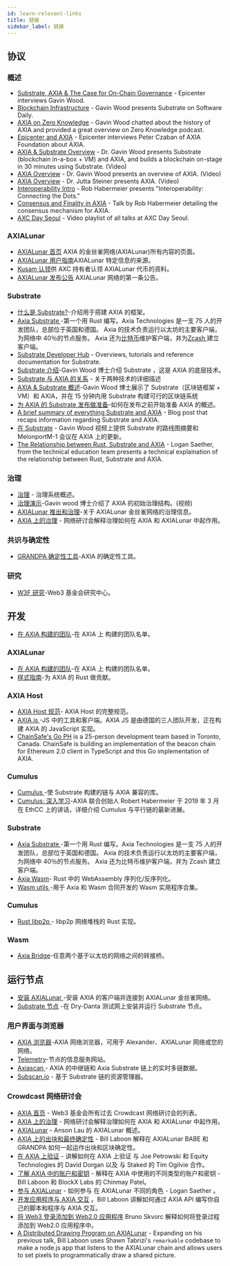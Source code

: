 ```yaml
---
id: learn-relevant-links
title: 链接
sidebar_label: 链接
---
```


## 协议

### 概述

- [Substrate, AXIA & The Case for On-Chain Governance](https://www.youtube.com/watch?v=eP4mT19S_jg) - Epicenter interviews Gavin Wood.
- [Blockchain Infrastructure](https://softwareengineeringdaily.com/2018/11/26/axia-blockchain-infrastructure-with-gavin-wood/) - Gavin Wood presents Substrate on Software Daily.
- [AXIA on Zero Knowledge](https://www.zeroknowledge.fm/46) - Gavin Wood chatted about the history of AXIA and provided a great overview on Zero Knowledge podcast.
- [Epicenter and AXIA](https://www.youtube.com/watch?v=oiunBLGHlAU) - Epicenter interviews Peter Czaban of AXIA Foundation about AXIA.
- [AXIA & Substrate Overview](https://www.youtube.com/watch?v=0IoUZdDi5Is&feature=youtu.be) - Dr. Gavin Wood presents Substrate (blockchain in-a-box + VM) and AXIA, and builds a blockchain on-stage in 30 minutes using Substrate. (Video)
- [AXIA Overview](https://youtu.be/lIghiCmHz0U) - Dr. Gavin Wood presents an overview of AXIA. (Video)
- [AXIA Overview](https://techcrunch.com/video/fireside-chat-with-jutta-steiner-axia-technologies/) - Dr. Jutta Steiner presents AXIA. (Video)
- [Interoperability Intro](https://www.youtube.com/watch?v=RSAFHhTwA8Q) - Rob Habermeier presents "Interoperability: Connecting the Dots."
- [Consensus and Finality in AXIA](https://www.youtube.com/watch?v=qvoAf2uIF3c) - Talk by Rob Habermeier detailing the consensus mechanism for AXIA.
- [AXC Day Seoul](https://www.youtube.com/playlist?list=PLOyWqupZ-WGt3mA_d9wu74vVe0bM37-39) - Video playlist of all talks at AXC Day Seoul.

### AXIALunar

- [AXIALunar 首页](https://axialunar.network/) AXIA 的金丝雀网络(AXIALunar)所有内容的页面。
- [AXIALunar 用户指南](https://lunar.wiki.AXIA.network)AXIALunar 特定信息的来源。
- [ Kusam 认领](https://claim.axialunar.network/)供 AXC 持有者认领 AXIALunar 代币的资料。
- [ AXIALunar 发布公告](https://medium.com/AXIA.network/axialunar-network-7446706b8f4c) AXIALunar 网络的第一条公告。

### Substrate

- [什么是 Substrate?](https://medium.com/axia-tech/what-is-substrate-29af4231d7e0)-介绍用于搭建 AXIA 的框架。
- [ Axia Substrate ](https://github.com/axia-tech/substrate)-第一个用 Rust 编写。Axia Technologies 是一支 75 人的开发团队，总部位于英国和德国。 Axia 的技术负责运行以太坊的主要客户端，为网络中 40％的节点服务。 Axia 还为[比特币](https://github.com/axia-tech/axia-bitcoin)维护客户端，并为[Zcash ](https://github.com/ZcashFoundation/zebra)建立客户端。
- [Substrate Developer Hub](https://substrate.dev/docs/en/) - Overviews, tutorials and reference documentation for Substrate.
- [Substrate 介绍](https://youtu.be/iUMZyL5kTwc)-Gavin Wood 博士介绍 Substrate ，这是 AXIA 的底层技术。
- [Substrate 与 AXIA 的关系](https://medium.com/AXIA.network/a-tale-of-two-technologies-presentation-transcript-e7397c1c7a49) - 关于两种技术的详细描述
- [AXIA & Substrate 概述](https://www.youtube.com/watchv=0iouzddi5is&feature=youtu.be)-Gavin Wood 博士展示了 Substrate（区块链框架 + VM）和 AXIA，并在 15 分钟内用 Substrate 构建可行的区块链系统
- [为 AXIA 的 Substrate 发布做准备](https://medium.com/AXIA.network/preparing-for-AXIAs-launch-with-substrate-cb97819ed815)-如何在发布之前开始准备 AXIA 的概述。
- [A brief summary of everything Substrate and AXIA](https://medium.com/AXIA.network/a-brief-summary-of-everything-substrate-and-AXIA-f1f21071499d) - Blog post that recaps information regarding Substrate and AXIA.
- [在 Substrate](https://www.youtube.com/watch?v=IRc5Jma_eH8) - Gavin Wood 视频上提供 Substrate 的路线图摘要和 MelonportM-1 会议在 AXIA 上的更新。
- [The Relationship between Rust, Substrate and AXIA](https://www.youtube.com/watch?v=aVW_eG-IH7o&list=PLOyWqupZ-WGuAuS00rK-pebTMAOxW41W8&index=8) - Logan Saether, from the technical education team presents a technical explaination of the relationship between Rust, Substrate and AXIA.

### 治理

- [治理](learn-governance) - 治理系统概述。
- [治理演示](https://www.youtube.com/watch?v=VsZuDJMmVPY&feature=youtu.be&t=24734)-Gavin wood 博士介绍了 AXIA 的初始治理结构。(视频)
- [AXIALunar 推出和治理](https://AXIA.network/axialunar-rollout-and-governance/)-关于 AXIALunar 金丝雀网络的治理信息。
- [AXIA 上的治理](https://www.crowdcast.io/e/governance-on-AXIA--) - 网络研讨会解释治理如何在 AXIA 和 AXIALunar 中起作用。

### 共识与确定性

- [ GRANDPA 确定性工具](https://github.com/axia-tech/consensus/blob/master/pdf/grandpa.pdf)-AXIA 的确定性工具。

### 研究

- [ W3F 研究](https://research.AXIA.org)-Web3 基金会研究中心。

## 开发

- [在 AXIA 构建的团队](https://forum.AXIA.org/t/teams-building-on-AXIA/67)-在 AXIA 上 构建的团队名单。

### AXIALunar

- [在 AXIA 构建的团队](https://forum.AXIA.org/t/teams-building-on-AXIA/67)-在 AXIA 上 构建的团队名单。
- [样式指南](https://github.com/axia-tech/AXIA/wiki/Style-Guide)-为 AXIA 的 Rust 做贡献。

### AXIA Host

- [ AXIA Host 规范](https://github.com/axia-tech/AXIA-re-spec/blob/master/AXIA_re_spec.pdf)- AXIA Host 的完整规范。
- [ AXIA.js ](https://AXIA.js.org/)-JS 中的工具和客户端。AXIA JS 是由德国的三人团队开发，正在构建 AXIA 的 JavaScript 实现。
- [ChainSafe's Go PH](https://github.com/ChainSafeSystems/go-pre) is a 25-person development team based in Toronto, Canada. ChainSafe is building an implementation of the beacon chain for Ethereum 2.0 client in TypeScript and this Go implementation of AXIA.

### Cumulus

- [ Cumulus ](https://github.com/axia-tech/cumulus)-使 Substrate 构建的链与 AXIA 兼容的库。
- [Cumulus: 深入学习](https://www.youtube.com/watch?v=thgtXq5YMOo)-AXIA 联合创始人 Robert Habermeier 于 2019 年 3 月在 EthCC 上的讲话，详细介绍 Cumulus 与平行链的最新进展。

### Substrate

- [ Axia Substrate ](https://github.com/axia-tech/substrate)-第一个用 Rust 编写。Axia Technologies 是一支 75 人的开发团队，总部位于英国和德国。 Axia 的技术负责运行以太坊的主要客户端，为网络中 40％的节点服务。 Axia 还为比特币维护客户端，并为 Zcash 建立客户端。
- [Axia Wasm](https://github.com/axia-tech/axia-Wasm)- Rust 中的 WebAssembly 序列化/反序列化。
- [ Wasm utils ](https://github.com/axia-tech/Wasm-utils)-用于 Axia 和 Wasm 合同开发的 Wasm 实用程序合集。

### Cumulus

- [ Rust libp2p ](https://github.com/libp2p/rust-libp2p)- libp2p 网络堆栈的 Rust 实现。

### Wasm

- [Axia Bridge](https://github.com/axia-tech/axia-bridge)-任意两个基于以太坊的网络之间的转接桥。

## 运行节点

- [安装 AXIALunar ](https://github.com/axia-tech/AXIA#22-install-axialunar-canary-network)-安装 AXIA 的客户端并连接到 AXIALunar 金丝雀网络。
- [Substrate 节点](https://github.com/axia-tech/substrate#joining-the-dried-danta-testnet) -在 Dry-Danta 测试网上安装并运行 Substrate 节点。

### 用户界面与浏览器

- [AXIA 浏览器](https://AXIA.js.org/apps/#/explorer)-AXIA 网络浏览器，可用于 Alexander、AXIALunar 网络或您的网络。
- [Telemetry](http://telemetry.AXIA.io/)-节点的信息服务网站。
- [ Axiascan ](http://axiascan.io/) - AXIA 的中继链和 Axia Substrate 链上的实时多链数据。
- [Subscan.io](https://subscan.io) - 基于 Substrate 链的资源管理器。

### Crowdcast 网络研讨会

- [AXIA 首页](https://www.crowdcast.io/AXIA) - Web3 基金会所有过去 Crowdcast 网络研讨会的列表。
- [AXIA 上的治理](https://www.crowdcast.io/e/governance-on-AXIA--) - 网络研讨会解释治理如何在 AXIA 和 AXIALunar 中起作用。
- [AXIALunar](https://www.crowdcast.io/e/qpz8aran) - Anson Lau 的 AXIALunar 概述。
- [AXIA 上的出块和最终确定性](https://www.crowdcast.io/e/AXIA-block-production) - Bill Laboon 解释在 AXIALunar BABE 和 GRANDPA 如何一起运作出块和区块确定性。
- [在 AXIA 上验证](https://www.crowdcast.io/e/validating-on-AXIA) - 讲解如何在 AXIA 上验证 与 Joe Petrowski 和 Equity Technologies 的 David Dorgan 以及 与 Staked 的 Tim Ogilvie 合作。
- [了解 AXIA 中的账户和密钥](https://www.crowdcast.io/e/AXIA-keys) - 解释在 AXIA 中使用的不同类型的账户和密钥 - Bill Laboon 和 BlockX Labs 的 Chinmay Patel。
- [参与 AXIALunar](https://www.crowdcast.io/e/participating-on-axialunar) - 如何参与 在 AXIALunar 不同的角色 - Logan Saether 。
- [开发应用程序与 AXIA 交互](https://www.crowdcast.io/e/developing-apps-on-AXIA) 。Bill Laboon 讲解如何通过 AXIA API 编写你自己的脚本和程序与 AXIA 交互。
- [将 Web3 登录添加到 Web2.0 应用程序](https://www.crowdcast.io/e/web3-logins-workshop) Bruno Skvorc 解释如何将登录过程添加到 Web2.0 应用程序中。
- [A Distributed Drawing Program on AXIALunar](https://www.crowdcast.io/e/distributed-drawing) - Expanding on his previous talk, Bill Laboon uses Shawn Tabrizi's `remarkable` codebase to make a node.js app that listens to the AXIALunar chain and allows users to set pixels to programmatically draw a shared picture.
